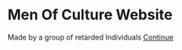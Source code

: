 # Men Of Culture Website
Made by a group of retarded Individuals
<a href="#" class="./Images/HubMainLogo.jpg" alt="logo" onclick="location.href='Terms.hmtl'">Continue</a>
